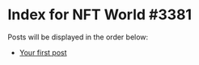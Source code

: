 # Index for NFT World #3381
Posts will be displayed in the order below:

- [Your first post](./001-first.md)

